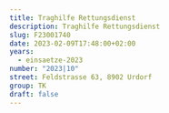 ```yaml
---
title: Traghilfe Rettungsdienst
description: Traghilfe Rettungsdienst
slug: F23001740
date: 2023-02-09T17:48:00+02:00
years:
  - einsaetze-2023
number: "2023|10"
street: Feldstrasse 63, 8902 Urdorf
group: TK
draft: false
---
```

